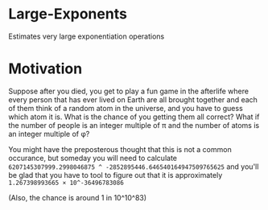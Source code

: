 # Large-Exponents
Estimates very large exponentiation operations

# Motivation
Suppose after you died, you get to play a fun game in the afterlife where every person that has ever lived on Earth are all brought together and each of them think of a random atom in the universe, and you have to guess which atom it is. What is the chance of you getting them all correct? What if the number of people is an integer multiple of π and the number of atoms is an integer multiple of φ?

You might have the preposterous thought that this is not a common occurance, but someday you will need to calculate `6207145307999.2998046875 ^ -2852895446.646540164947509765625` and you'll be glad that you have to tool to figure out that it is approximately `1.267398993665 × 10^-36496783086`

(Also, the chance is around 1 in 10^10^83)
